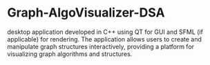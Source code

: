 # Graph-AlgoVisualizer-DSA
desktop application developed in C++ using QT for GUI and SFML (if applicable) for rendering. The application allows users to create and manipulate graph structures interactively, providing a platform for visualizing graph algorithms and structures.
